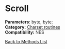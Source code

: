 # Scroll

**Parameters:** byte, byte;  
**Category:** [Charset routines](../categories/charset_routines.md)  
**Compatibility:** NES  


[Back to Methods List](../../SUMMARY.md)
